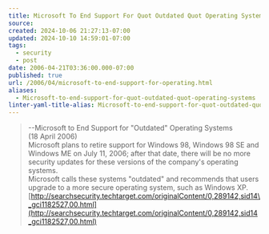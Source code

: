 ```yaml
---
title: Microsoft To End Support For Quot Outdated Quot Operating Systems
source: 
created: 2024-10-06 21:27:13-07:00
updated: 2024-10-10 14:59:01-07:00
tags:
  - security
  - post
date: 2006-04-21T03:36:00.000-07:00
published: true
url: /2006/04/microsoft-to-end-support-for-operating.html
aliases:
  - Microsoft-to-end-support-for-quot-outdated-quot-operating-systems
linter-yaml-title-alias: Microsoft-to-end-support-for-quot-outdated-quot-operating-systems
---
```



>   
> \--Microsoft to End Support for "Outdated" Operating Systems  
> (18 April 2006)  
> Microsoft plans to retire support for Windows 98, Windows 98 SE and Windows ME on July 11, 2006; after that date, there will be no more security updates for these versions of the company's operating systems.  
> Microsoft calls these systems "outdated" and recommends that users upgrade to a more secure operating system, such as Windows XP.  
> [http://searchsecurity.techtarget.com/originalContent/0,289142,sid14\_gci1182527,00.html](http://searchsecurity.techtarget.com/originalContent/0,289142,sid14_gci1182527,00.html)